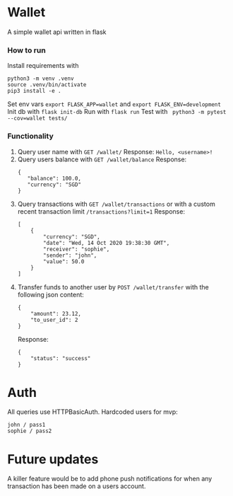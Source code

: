 # Wallet
A simple wallet api written in flask

### How to run
Install requirements with 
```
python3 -m venv .venv
source .venv/bin/activate
pip3 install -e .
```
Set env vars `export FLASK_APP=wallet` and `export FLASK_ENV=development`
Init db with `flask init-db`
Run with `flask run`
Test with ` python3 -m pytest --cov=wallet tests/`

### Functionality
1) Query user name with `GET /wallet/`
    Response: 
    `Hello, <username>!`
2) Query users balance with `GET /wallet/balance` Response:
    ```
    {
       "balance": 100.0,
       "currency": "SGD"
    }
    ```
3) Query transactions with  `GET /wallet/transactions` or with a custom recent transaction limit `/transactions?limit=1` Response:
    ```
    [
        {
            "currency": "SGD",
            "date": "Wed, 14 Oct 2020 19:38:30 GMT",
            "receiver": "sophie",
            "sender": "john",
            "value": 50.0
        }
    ]
    ```
4) Transfer funds to another user by `POST /wallet/transfer` with the following json content: 
    ```
    {
        "amount": 23.12,
        "to_user_id": 2
    }
    ```
    Response:
    ```
    {
        "status": "success"
    }
    ```

# Auth
All queries use HTTPBasicAuth. 
Hardcoded users for mvp:
```
john / pass1
sophie / pass2
```

# Future updates
A killer feature would be to add phone push notifications for when any transaction has been made on a users account. 